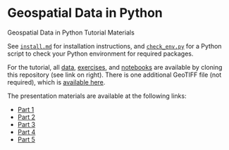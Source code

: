 Geospatial Data in Python
=========================

Geospatial Data in Python Tutorial Materials

See [`install.md`](install.md) for installation instructions, and [`check_env.py`](check_env.py) for a Python script to check your Python environment for required packages.

For the tutorial, all [data](data), [exercises](exercises), and [notebooks](notebooks) are available by cloning this repository (see link on right). There is one additional GeoTIFF file (not required), which is [available here](https://www.dropbox.com/s/mba7obrfh2b2ucb/manhattan.tif).

The presentation materials are available at the following links:

* [Part 1](https://dl.dropboxusercontent.com/u/14940391/scipy2014/Presentation1.slides.html)
* [Part 2](https://dl.dropboxusercontent.com/u/14940391/scipy2014/Presentation2.slides.html)
* [Part 3](https://dl.dropboxusercontent.com/u/14940391/scipy2014/Presentation3.slides.html)
* [Part 4](https://dl.dropboxusercontent.com/u/14940391/scipy2014/Presentation4.slides.html)
* [Part 5](https://dl.dropboxusercontent.com/u/14940391/scipy2014/Presentation5.slides.html)
